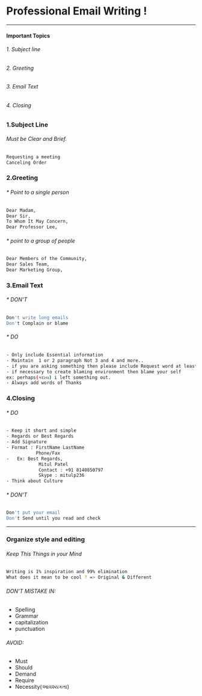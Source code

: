 # Professional Email Writing !
---
#### Important Topics
###### 1. Subject line
###### 2. Greeting
###### 3. Email Text
###### 4. Closing
 


### 1.Subject Line
###### Must be Clear and Brief.

```sh
Requesting a meeting
Canceling Order
```
### 2.Greeting
###### * Point to a single person

```sh
Dear Madam,
Dear Sir,
To Whom It May Concern,
Dear Professor Lee,
```
###### * point to a group of people

```sh
Dear Members of the Community,
Dear Sales Team,
Dear Marketing Group,
```

### 3.Email Text
###### * DON'T

```sh
Don't write long emails
Don't Complain or blame
```
###### * DO

```sh
- Only include Essential information 
- Maintain  1 or 2 paragraph Not 3 and 4 and more..
- if you are asking something then please include Request word at least 2 or 3 time
- if necessary to create blaming environment then blame your self
ex: perhaps(કદાચ) i left something out.
- Always add words of Thanks
```

### 4.Closing
###### * DO
```sh
- Keep it short and simple
- Regards or Best Regards  
- Add Signature
- Format : FirstName LastName
           Phone/Fax
-   Ex: Best Regards,
            Mitul Patel
            Contact : +91 8140850797
            Skype : mitulp236
- Think about Culture
```
###### * DON'T
```sh
Don't put your email
Don't Send until you read and check
```
---
### Organize style and editing

###### Keep This Things in your Mind
```sh
Writing is 1% inspiration and 99% elimination
What does it mean to be cool ? => Original & Different
```
###### DON'T MISTAKE IN: 
* Spelling
* Grammar
* capitalization
* punctuation 
###### AVOID: 
* Must 
* Should 
* Demand 
* Require 
* Necessity(આવશ્યકતા)

